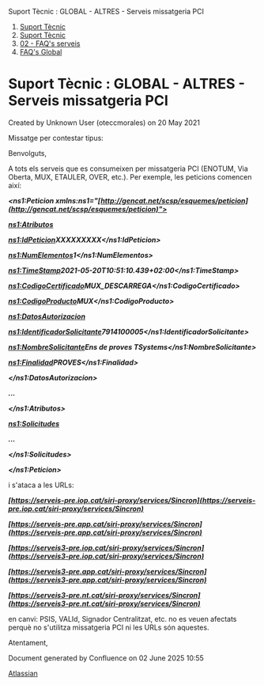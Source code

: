 Suport Tècnic : GLOBAL - ALTRES - Serveis missatgeria PCI  

1.  [Suport Tècnic](index.md)
2.  [Suport Tècnic](13893782.md)
3.  [02 - FAQ's serveis](26313393.md)
4.  [FAQ's Global](28705585.md)

Suport Tècnic : GLOBAL - ALTRES - Serveis missatgeria PCI
=========================================================

Created by Unknown User (oteccmorales) on 20 May 2021

Missatge per contestar tipus:

  

Benvolguts,

  

A tots els serveis que es consumeixen per missatgeria PCI (ENOTUM, Via Oberta, MUX, ETAULER, OVER, etc.). Per exemple, les peticions comencen així:

  

_**<ns1:Peticion xmlns:ns1="[http://gencat.net/scsp/esquemes/peticion](http://gencat.net/scsp/esquemes/peticion)">**_

_**<ns1:Atributos>**_

_**<ns1:IdPeticion>XXXXXXXXX</ns1:IdPeticion>**_

_**<ns1:NumElementos>1</ns1:NumElementos>**_

_**<ns1:TimeStamp>2021-05-20T10:51:10.439+02:00</ns1:TimeStamp>**_

_**<ns1:CodigoCertificado>MUX\_DESCARREGA</ns1:CodigoCertificado>**_

_**<ns1:CodigoProducto>MUX</ns1:CodigoProducto>**_

_**<ns1:DatosAutorizacion>**_

_**<ns1:IdentificadorSolicitante>7914100005</ns1:IdentificadorSolicitante>**_

_**<ns1:NombreSolicitante>Ens de proves TSystems</ns1:NombreSolicitante>**_

_**<ns1:Finalidad>PROVES</ns1:Finalidad>**_

_**</ns1:DatosAutorizacion>**_

_**...**_

_**</ns1:Atributos>**_

_**<ns1:Solicitudes>**_

_**...**_

_**</ns1:Solicitudes>**_

_**</ns1:Peticion>**_

  

i s'ataca a les URLs:

  

_**[https://serveis-pre.iop.cat/siri-proxy/services/Sincron](https://serveis-pre.iop.cat/siri-proxy/services/Sincron)**_

_**[https://serveis-pre.app.cat/siri-proxy/services/Sincron](https://serveis-pre.app.cat/siri-proxy/services/Sincron)**_

_**[https://serveis3-pre.iop.cat/siri-proxy/services/Sincron](https://serveis3-pre.iop.cat/siri-proxy/services/Sincron)**_

_**[https://serveis3-pre.app.cat/siri-proxy/services/Sincron](https://serveis3-pre.app.cat/siri-proxy/services/Sincron)**_

_**[https://serveis3-pre.nt.cat/siri-proxy/services/Sincron](https://serveis3-pre.nt.cat/siri-proxy/services/Sincron)**_

  

  

en canvi: PSIS, VALId, Signador Centralitzat, etc. no es veuen afectats perquè no s'utilitza missatgeria PCI ni les URLs són aquestes.

  

Atentament,

  

  

  

Document generated by Confluence on 02 June 2025 10:55

[Atlassian](http://www.atlassian.com/)